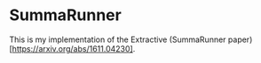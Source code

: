 # SummaRunner
This is my implementation of the Extractive (SummaRunner paper)[https://arxiv.org/abs/1611.04230]. 

